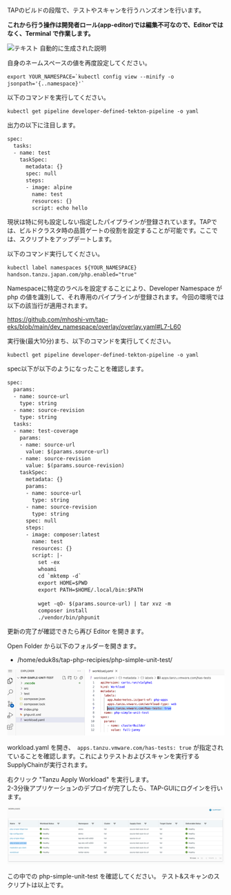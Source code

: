 TAPのビルドの段階で、テストやスキャンを行うハンズオンを行います。

**これから行う操作は開発者ロール(app-editor)では編集不可なので、Editorではなく、Terminal
で作業します。**

![テキスト
自動的に生成された説明](../media/image2.png)

自身のネームスペースの値を再度設定してください。

```execute
export YOUR_NAMESPACE=`kubectl config view --minify -o jsonpath='{..namespace}'`
```

以下のコマンドを実行してください。

```execute
kubectl get pipeline developer-defined-tekton-pipeline -o yaml
```

出力の以下に注目します。

```
spec:
  tasks:
  - name: test
    taskSpec:
      metadata: {}
      spec: null
      steps:
      - image: alpine
        name: test
        resources: {}
        script: echo hello
```


現状は特に何も設定しない指定したパイプラインが登録されています。TAPでは、ビルドクラスタ時の品質ゲートの役割を設定することが可能です。ここでは、スクリプトをアップデートします。

以下のコマンド実行してください。

```execute
kubectl label namespaces ${YOUR_NAMESPACE} handson.tanzu.japan.com/php.enabled="true"
```

Namespaceに特定のラベルを設定することにより、Developer Namespace が php
の値を識別して、それ専用のパイプラインが登録されます。今回の環境では以下の該当行が適用されます。

https://github.com/mhoshi-vm/tap-eks/blob/main/dev_namespace/overlay/overlay.yaml#L7-L60

実行後(最大10分)まち、以下のコマンドを実行してください。

```execute
kubectl get pipeline developer-defined-tekton-pipeline -o yaml
```

spec以下が以下のようになったことを確認します。

```
spec:
  params:
  - name: source-url
    type: string
  - name: source-revision
    type: string
  tasks:
  - name: test-coverage
    params:
    - name: source-url
      value: $(params.source-url)
    - name: source-revision
      value: $(params.source-revision)
    taskSpec:
      metadata: {}
      params:
      - name: source-url
        type: string
      - name: source-revision
        type: string
      spec: null
      steps:
      - image: composer:latest
        name: test
        resources: {}
        script: |-
          set -ex
          whoami
          cd `mktemp -d`
          export HOME=$PWD
          export PATH=$HOME/.local/bin:$PATH

          wget -qO- $(params.source-url) | tar xvz -m
          composer install
          ./vendor/bin/phpunit
```


更新の完了が確認できたら再び Editor を開きます。

Open Folder から以下のフォルダーを開きます。

-   /home/eduk8s/tap-php-recipies/php-simple-unit-test/

![img_8.png](../media/img_8.png)

workload.yaml を開き、` apps.tanzu.vmware.com/has-tests: true`
が指定されていることを確認します。これによりテストおよびスキャンを実行するSupplyChainが実行されます。

右クリック "Tanzu Apply Workload" を実行します。\
2-3分後アプリケーションのデプロイが完了したら、TAP-GUIにログインを行います。

![img_9.png](../media/img_9.png)

この中での php-simple-unit-test を確認してください。
テスト&スキャンのスクリプトは以上です。
